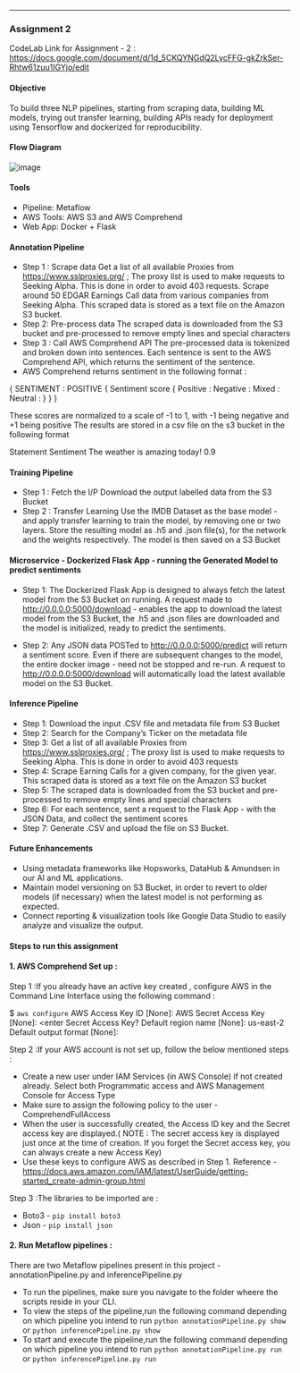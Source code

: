 ****************************************************************************************************************************************
### Assignment 2
CodeLab Link for Assignment - 2 : https://docs.google.com/document/d/1d_5CKQYNGdQ2LycFFG-gkZrkSer-Rhtw61zuu1IGYjo/edit

#### Objective

To build three NLP pipelines, starting from scraping data, building ML models, trying out transfer learning, building APIs ready for deployment using Tensorflow and dockerized for reproducibility.

#### Flow Diagram
![image](https://user-images.githubusercontent.com/47194856/75589373-95777300-5a48-11ea-85c7-805dd7ac0cfc.png)

#### Tools
- Pipeline: Metaflow
- AWS Tools: AWS S3 and AWS Comprehend
- Web App: Docker + Flask

#### Annotation Pipeline

- Step 1 : Scrape data
Get a list of all available Proxies from https://www.sslproxies.org/ ; The proxy list is used to make requests to Seeking Alpha. This is done in order to avoid 403 requests. Scrape around 50 EDGAR Earnings Call data from various companies from Seeking Alpha. This scraped data is stored as a text file on the Amazon S3 bucket.
- Step 2: Pre-process data
The scraped data is downloaded from the S3 bucket and pre-processed to remove empty lines and special characters
- Step 3 : Call AWS Comprehend API
The pre-processed data is tokenized and broken down into sentences. Each sentence is sent to the AWS Comprehend API, which returns the sentiment of the sentence.
- AWS Comprehend returns sentiment in the following format :

{
SENTIMENT : POSITIVE
{
Sentiment score 
{
		Positive : 
		Negative :
		Mixed :
		Neutral :
	}
}
}

These scores are normalized to a scale of -1 to 1, with -1 being negative and +1 being positive
The results are stored in a csv file on the s3 bucket in the following format 

Statement
Sentiment
The weather is amazing today!
0.9

#### Training Pipeline
- Step 1 : Fetch the I/P 
Download the output labelled data from the S3 Bucket 
- Step 2 : Transfer Learning
Use the IMDB Dataset as the base model - and apply transfer learning to train the model, by removing one or two layers. Store the resulting model as .h5 and .json file(s), for the network and the weights respectively. The model is then saved on a S3 Bucket

#### Microservice - Dockerized Flask App - running the Generated Model to predict sentiments

- Step 1: The Dockerized Flask App is designed to always fetch the latest model from the S3 Bucket on running. A request made to http://0.0.0.0:5000/download - enables the app to download the latest model from the S3 Bucket, the .h5 and .json files are downloaded and the model is initialized, ready to predict the sentiments. 

- Step 2: Any JSON data POSTed to http://0.0.0.0:5000/predict will return a sentiment score. Even if there are subsequent changes to the model, the entire docker image - need not be stopped and re-run. A request to http://0.0.0.0:5000/download will automatically load the latest available model on the S3 Bucket.

#### Inference Pipeline

- Step 1: Download the input .CSV file and metadata file from S3 Bucket
- Step 2: Search for the Company’s Ticker on the metadata file
- Step 3: Get a list of all available Proxies from https://www.sslproxies.org/ ; The proxy list is used to make requests to     Seeking Alpha. This is done in order to avoid 403 requests
- Step 4: Scrape Earning Calls for a given company, for the given year. This scraped data is stored as a text file on the       Amazon S3 bucket
- Step 5: The scraped data is downloaded from the S3 bucket and pre-processed to remove empty lines and special characters
- Step 6: For each sentence, sent a request to the Flask App - with the JSON Data, and collect the sentiment scores
- Step 7: Generate .CSV and upload the file on S3 Bucket.

#### Future Enhancements

- Using metadata frameworks like Hopsworks, DataHub & Amundsen in our AI and ML applications.
- Maintain model versioning on S3 Bucket, in order to revert to older models (if necessary) when the latest model is not         performing as expected.
- Connect reporting & visualization tools like Google Data Studio to easily analyze and visualize the output.

 #### Steps to run this assignment
 
 #### 1. AWS Comprehend Set up :

Step 1 :If you already have an active key created , configure AWS in the Command Line Interface using the following command :

$ `aws configure`
	AWS Access Key ID [None]: <enter Access Key>
	AWS Secret Access Key [None]: <enter Secret Access Key?
	Default region name [None]: us-east-2
	Default output format [None]: 

Step 2 :If your AWS account is not set up, follow the below mentioned steps :

- Create a new user under IAM Services (in AWS Console) if not created already. Select both Programmatic access and AWS Management Console for Access Type
- Make sure to assign the following policy to the user - ComprehendFullAccess
- When the user is successfully created, the Access ID key and the Secret access key are displayed.( NOTE : The secret access key is displayed just once at the time of creation. If you forget the Secret access key, you can always create a new Access Key)
- Use these keys to configure AWS as described in Step 1.
Reference - https://docs.aws.amazon.com/IAM/latest/UserGuide/getting-started_create-admin-group.html

Step 3 :The libraries to be imported are :
- Boto3 - `pip install boto3`
- Json - `pip install json`

 #### 2. Run Metaflow pipelines :
 
 There are two Metaflow pipelines present in this project - annotationPipeline.py and inferencePipeline.py
- To run the pipelines, make sure you navigate to the folder wheere the scripts reside in your CLI.
- To view the steps of the pipeline,run the following command depending on which pipeline you intend to run
	`python annotationPipeline.py show` or `python inferencePipeline.py show`
- To start and execute the pipeline,run the following command depending on which pipeline you intend to run
	`python annotationPipeline.py run` or `python inferencePipeline.py run`




